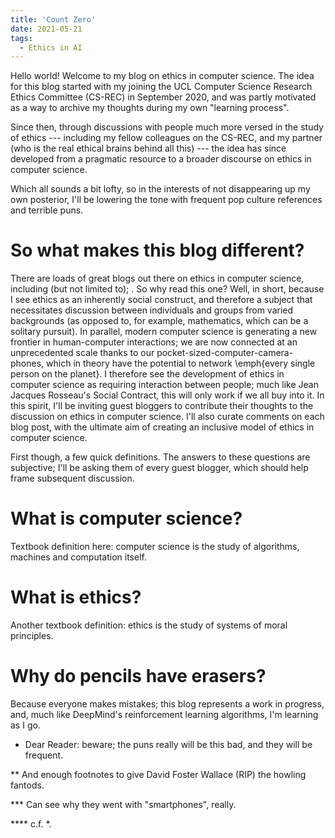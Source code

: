 ```yaml
---
title: 'Count Zero'
date: 2021-05-21
tags:
  - Ethics in AI
---
```


Hello world! Welcome to my blog on ethics in computer science. The idea for this blog started with my joining the UCL Computer Science Research Ethics Committee (CS-REC) in September 2020, and was partly motivated as a way to archive my thoughts during my own "learning process".

Since then, through discussions with people much more versed in the study of ethics --- including my fellow colleagues on the CS-REC, and my partner (who is the real ethical brains behind all this) --- the idea has since developed from a pragmatic resource to a broader discourse on ethics in computer science.

Which all sounds a bit lofty, so in the interests of not disappearing up my own posterior, I'll be lowering the tone with frequent pop culture references and terrible puns.

So what makes this blog different?
======

There are loads of great blogs out there on ethics in computer science, including (but not limited to); . So why read this one? Well, in short, because I see ethics as an inherently social construct, and therefore a subject that necessitates discussion between individuals and groups from varied backgrounds (as opposed to, for example, mathematics, which can be a solitary pursuit). In parallel, modern computer science is generating a new frontier in human-computer interactions; we are now connected at an unprecedented scale thanks to our pocket-sized-computer-camera-phones, which in theory have the potential to network \emph{every single person on the planet}. I therefore see the development of ethics in computer science as requiring interaction between people; much like Jean Jacques Rosseau's Social Contract, this will only work if we all buy into it. In this spirit, I'll be inviting guest bloggers to contribute their thoughts to the discussion on ethics in computer science. I'll also curate comments on each blog post, with the ultimate aim of creating an inclusive model of ethics in computer science. 

First though, a few quick definitions. The answers to these questions are subjective; I'll be asking them of every guest blogger, which should help frame subsequent discussion.

What is computer science?
======

Textbook definition here: computer science is the study of algorithms, machines and computation itself.

What is ethics?
======

Another textbook definition: ethics is the study of systems of moral principles.

Why do pencils have erasers?
======

Because everyone makes mistakes; this blog represents a work in progress, and, much like DeepMind's reinforcement learning algorithms, I'm learning as I go.


* Dear Reader: beware; the puns really will be this bad, and they will be frequent.

** And enough footnotes to give David Foster Wallace (RIP) the howling fantods.

*** Can see why they went with "smartphones", really.

**** c.f. *.